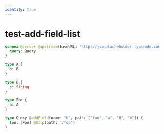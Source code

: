 ```yaml
---
identity: true
---
```


# test-add-field-list

```graphql @server
schema @server @upstream(baseURL: "http://jsonplacheholder.typicode.com") {
  query: Query
}

type A {
  b: B
}

type B {
  c: String
}

type Foo {
  a: A
}

type Query @addField(name: "b", path: ["foo", "a", "0", "b"]) {
  foo: [Foo] @http(path: "/foo")
}
```
